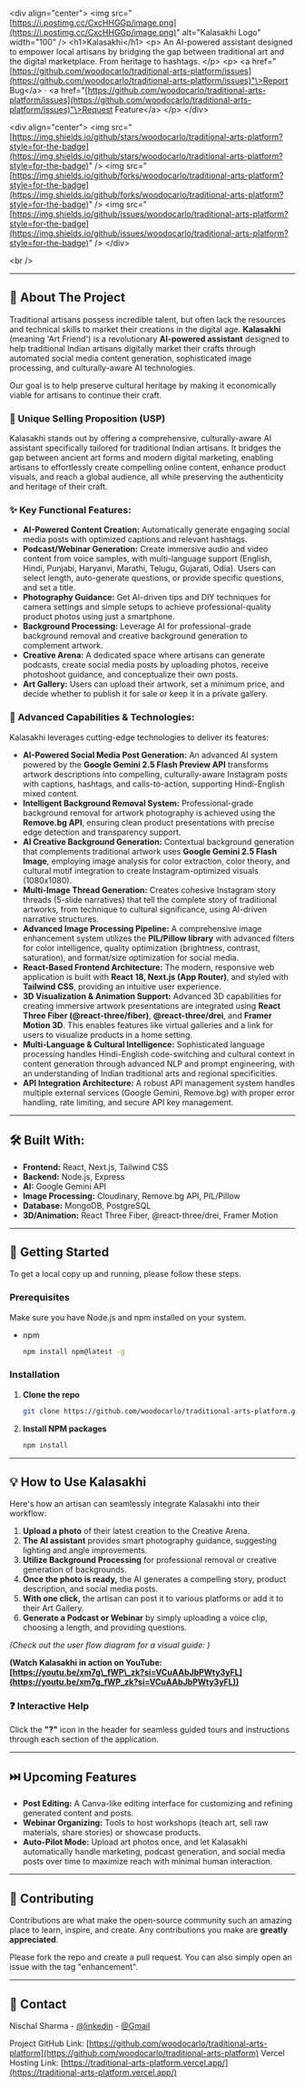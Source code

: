 
\<div align="center"\>
\<img src="[https://i.postimg.cc/CxcHHGGp/image.png](https://i.postimg.cc/CxcHHGGp/image.png)" alt="Kalasakhi Logo" width="100" /\>
\<h1\>Kalasakhi\</h1\>
\<p\>
An AI-powered assistant designed to empower local artisans by bridging the gap between traditional art and the digital marketplace. From heritage to hashtags.
\</p\>
\<p\>
\<a href="[https://github.com/woodocarlo/traditional-arts-platform/issues](https://github.com/woodocarlo/traditional-arts-platform/issues)"\>Report Bug\</a\>
·
\<a href="[https://github.com/woodocarlo/traditional-arts-platform/issues](https://github.com/woodocarlo/traditional-arts-platform/issues)"\>Request Feature\</a\>
\</p\>
\</div\>

\<div align="center"\>
\<img src="[https://img.shields.io/github/stars/woodocarlo/traditional-arts-platform?style=for-the-badge](https://img.shields.io/github/stars/woodocarlo/traditional-arts-platform?style=for-the-badge)" /\>
\<img src="[https://img.shields.io/github/forks/woodocarlo/traditional-arts-platform?style=for-the-badge](https://img.shields.io/github/forks/woodocarlo/traditional-arts-platform?style=for-the-badge)" /\>
\<img src="[https://img.shields.io/github/issues/woodocarlo/traditional-arts-platform?style=for-the-badge](https://img.shields.io/github/issues/woodocarlo/traditional-arts-platform?style=for-the-badge)" /\>
\</div\>

\<br /\>

-----

## 🎨 About The Project

Traditional artisans possess incredible talent, but often lack the resources and technical skills to market their creations in the digital age. **Kalasakhi** (meaning 'Art Friend') is a revolutionary **AI-powered assistant** designed to help traditional Indian artisans digitally market their crafts through automated social media content generation, sophisticated image processing, and culturally-aware AI technologies.

Our goal is to help preserve cultural heritage by making it economically viable for artisans to continue their craft.

### 🌟 Unique Selling Proposition (USP)

Kalasakhi stands out by offering a comprehensive, culturally-aware AI assistant specifically tailored for traditional Indian artisans. It bridges the gap between ancient art forms and modern digital marketing, enabling artisans to effortlessly create compelling online content, enhance product visuals, and reach a global audience, all while preserving the authenticity and heritage of their craft.

### ✨ Key Functional Features:

  * **AI-Powered Content Creation:** Automatically generate engaging social media posts with optimized captions and relevant hashtags.
  * **Podcast/Webinar Generation:** Create immersive audio and video content from voice samples, with multi-language support (English, Hindi, Punjabi, Haryanvi, Marathi, Telugu, Gujarati, Odia). Users can select length, auto-generate questions, or provide specific questions, and set a title.
  * **Photography Guidance:** Get AI-driven tips and DIY techniques for camera settings and simple setups to achieve professional-quality product photos using just a smartphone.
  * **Background Processing:** Leverage AI for professional-grade background removal and creative background generation to complement artwork.
  * **Creative Arena:** A dedicated space where artisans can generate podcasts, create social media posts by uploading photos, receive photoshoot guidance, and conceptualize their own posts.
  * **Art Gallery:** Users can upload their artwork, set a minimum price, and decide whether to publish it for sale or keep it in a private gallery.

### 🚀 Advanced Capabilities & Technologies:

Kalasakhi leverages cutting-edge technologies to deliver its features:

  * **AI-Powered Social Media Post Generation:** An advanced AI system powered by the **Google Gemini 2.5 Flash Preview API** transforms artwork descriptions into compelling, culturally-aware Instagram posts with captions, hashtags, and calls-to-action, supporting Hindi-English mixed content.
  * **Intelligent Background Removal System:** Professional-grade background removal for artwork photography is achieved using the **Remove.bg API**, ensuring clean product presentations with precise edge detection and transparency support.
  * **AI Creative Background Generation:** Contextual background generation that complements traditional artwork uses **Google Gemini 2.5 Flash Image**, employing image analysis for color extraction, color theory, and cultural motif integration to create Instagram-optimized visuals (1080x1080).
  * **Multi-Image Thread Generation:** Creates cohesive Instagram story threads (5-slide narratives) that tell the complete story of traditional artworks, from technique to cultural significance, using AI-driven narrative structures.
  * **Advanced Image Processing Pipeline:** A comprehensive image enhancement system utilizes the **PIL/Pillow library** with advanced filters for color intelligence, quality optimization (brightness, contrast, saturation), and format/size optimization for social media.
  * **React-Based Frontend Architecture:** The modern, responsive web application is built with **React 18, Next.js (App Router)**, and styled with **Tailwind CSS**, providing an intuitive user experience.
  * **3D Visualization & Animation Support:** Advanced 3D capabilities for creating immersive artwork presentations are integrated using **React Three Fiber (@react-three/fiber)**, **@react-three/drei**, and **Framer Motion 3D**. This enables features like virtual galleries and a link for users to visualize products in a home setting.
  * **Multi-Language & Cultural Intelligence:** Sophisticated language processing handles Hindi-English code-switching and cultural context in content generation through advanced NLP and prompt engineering, with an understanding of Indian traditional arts and regional specificities.
  * **API Integration Architecture:** A robust API management system handles multiple external services (Google Gemini, Remove.bg) with proper error handling, rate limiting, and secure API key management.

-----

## 🛠️ Built With:

  * **Frontend:** React, Next.js, Tailwind CSS
  * **Backend:** Node.js, Express
  * **AI:** Google Gemini API
  * **Image Processing:** Cloudinary, Remove.bg API, PIL/Pillow
  * **Database:** MongoDB, PostgreSQL
  * **3D/Animation:** React Three Fiber, @react-three/drei, Framer Motion

-----

## 🚀 Getting Started

To get a local copy up and running, please follow these steps.

### Prerequisites

Make sure you have Node.js and npm installed on your system.

  * npm
    ```sh
    npm install npm@latest -g
    ```

### Installation

1.  **Clone the repo**
    ```sh
    git clone https://github.com/woodocarlo/traditional-arts-platform.git
    ```
2.  **Install NPM packages**
    ```sh
    npm install
    ```

-----

## 💡 How to Use Kalasakhi

Here's how an artisan can seamlessly integrate Kalasakhi into their workflow:

1.  **Upload a photo** of their latest creation to the Creative Arena.
2.  **The AI assistant** provides smart photography guidance, suggesting lighting and angle improvements.
3.  **Utilize Background Processing** for professional removal or creative generation of backgrounds.
4.  **Once the photo is ready,** the AI generates a compelling story, product description, and social media posts.
5.  **With one click,** the artisan can post it to various platforms or add it to their Art Gallery.
6.  **Generate a Podcast or Webinar** by simply uploading a voice clip, choosing a length, and providing questions.

*(Check out the user flow diagram for a visual guide: )*

**(Watch Kalasakhi in action on YouTube: [https://youtu.be/xm7g\_fWP\_zk?si=VCuAAbJbPWty3yFL](https://youtu.be/xm7g_fWP_zk?si=VCuAAbJbPWty3yFL))**

### ❓ Interactive Help

Click the **"?"** icon in the header for seamless guided tours and instructions through each section of the application.

-----

## ⏭️ Upcoming Features

  * **Post Editing:** A Canva-like editing interface for customizing and refining generated content and posts.
  * **Webinar Organizing:** Tools to host workshops (teach art, sell raw materials, share stories) or showcase products.
  * **Auto-Pilot Mode:** Upload art photos once, and let Kalasakhi automatically handle marketing, podcast generation, and social media posts over time to maximize reach with minimal human interaction.

-----

## 🤝 Contributing

Contributions are what make the open-source community such an amazing place to learn, inspire, and create. Any contributions you make are **greatly appreciated**.

Please fork the repo and create a pull request. You can also simply open an issue with the tag "enhancement".

-----

## 💬 Contact

Nischal Sharma - [@linkedin](https://www.linkedin.com/in/nischal-sharma-49692025b/) - [@Gmail](mailto:nischalsharma2037@gmail.com)

Project GitHub Link: [https://github.com/woodocarlo/traditional-arts-platform](https://github.com/woodocarlo/traditional-arts-platform)
Vercel Hosting Link: [https://traditional-arts-platform.vercel.app/](https://traditional-arts-platform.vercel.app/)
